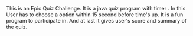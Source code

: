 This is an Epic Quiz Challenge.
It is a java quiz program with timer .
In this User has to choose a option within 15 second before time's up.
It is a fun program to participate in.
And at last it gives user's score and summary of the quiz.
